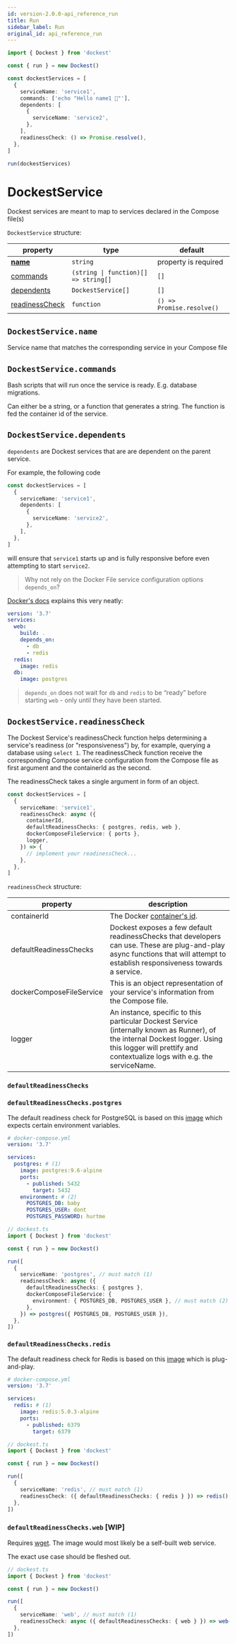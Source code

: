 ```yaml
---
id: version-2.0.0-api_reference_run
title: Run
sidebar_label: Run
original_id: api_reference_run
---
```


```ts
import { Dockest } from 'dockest'

const { run } = new Dockest()

const dockestServices = [
  {
    serviceName: 'service1',
    commands: ['echo "Hello name1 🌊"'],
    dependents: [
      {
        serviceName: 'service2',
      },
    ],
    readinessCheck: () => Promise.resolve(),
  },
]

run(dockestServices)
```

# DockestService

Dockest services are meant to map to services declared in the Compose file(s)

`DockestService` structure:

| property                                        | type                                               | default                   |
| ----------------------------------------------- | -------------------------------------------------- | ------------------------- |
| **[name](#dockestservicename)**                 | `string`                                           | property is required      |
| [commands](#dockestservicecommands)             | <code>(string &#124; function)[] => string[]<code> | `[]`                      |
| [dependents](#dockestservicedependents)         | `DockestService[]`                                 | `[]`                      |
| [readinessCheck](#dockestservicereadinesscheck) | `function`                                         | `() => Promise.resolve()` |

## `DockestService.name`

Service name that matches the corresponding service in your Compose file

## `DockestService.commands`

Bash scripts that will run once the service is ready. E.g. database migrations.

Can either be a string, or a function that generates a string. The function is fed the container id of the service.

## `DockestService.dependents`

`dependents` are Dockest services that are are dependent on the parent service.

For example, the following code

```ts
const dockestServices = [
  {
    serviceName: 'service1',
    dependents: [
      {
        serviceName: 'service2',
      },
    ],
  },
]
```

will ensure that `service1` starts up and is fully responsive before even attempting to start `service2`.

> Why not rely on the Docker File service configuration options `depends_on`?

[Docker's docs](https://docs.docker.com/compose/compose-file/#depends_on) explains this very neatly:

```yaml
version: '3.7'
services:
  web:
    build: .
    depends_on:
      - db
      - redis
  redis:
    image: redis
  db:
    image: postgres
```

> `depends_on` does not wait for `db` and `redis` to be “ready” before starting `web` - only until they have been started.

## `DockestService.readinessCheck`

The Dockest Service's readinessCheck function helps determining a service's readiness (or "responsiveness") by,
for example, querying a database using `select 1`. The readinessCheck function receive the corresponding Compose service
configuration from the Compose file as first argument and the containerId as the second.

The readinessCheck takes a single argument in form of an object.

```ts
const dockestServices = [
  {
    serviceName: 'service1',
    readinessCheck: async ({
      containerId,
      defaultReadinessChecks: { postgres, redis, web },
      dockerComposeFileService: { ports },
      logger,
    }) => {
      // implement your readinessCheck...
    },
  },
]
```

`readinessCheck` structure:

| property                 | description                                                                                                                                                                                              |
| ------------------------ | -------------------------------------------------------------------------------------------------------------------------------------------------------------------------------------------------------- |
| containerId              | The Docker [container's id](https://docs.docker.com/engine/reference/run/#container-identification).                                                                                                     |
| defaultReadinessChecks   | Dockest exposes a few default readinessChecks that developers can use. These are plug-and-play async functions that will attempt to establish responsiveness towards a service.                          |
| dockerComposeFileService | This is an object representation of your service's information from the Compose file.                                                                                                                    |
| logger                   | An instance, specific to this particular Dockest Service (internally known as Runner), of the internal Dockest logger. Using this logger will prettify and contextualize logs with e.g. the serviceName. |

### `defaultReadinessChecks`

### `defaultReadinessChecks.postgres`

The default readiness check for PostgreSQL is based on this [image](https://hub.docker.com/_/postgres) which expects certain environment variables.

```yaml
# docker-compose.yml
version: '3.7'

services:
  postgres: # (1)
    image: postgres:9.6-alpine
    ports:
      - published: 5432
        target: 5432
    environment: # (2)
      POSTGRES_DB: baby
      POSTGRES_USER: dont
      POSTGRES_PASSWORD: hurtme
```

```ts
// dockest.ts
import { Dockest } from 'dockest'

const { run } = new Dockest()

run([
  {
    serviceName: 'postgres', // must match (1)
    readinessCheck: async ({
      defaultReadinessChecks: { postgres },
      dockerComposeFileService: {
        environment: { POSTGRES_DB, POSTGRES_USER }, // must match (2)
      },
    }) => postgres({ POSTGRES_DB, POSTGRES_USER }),
  },
])
```

### `defaultReadinessChecks.redis`

The default readiness check for Redis is based on this [image](https://hub.docker.com/_/postgres) which is plug-and-play.

```yaml
# docker-compose.yml
version: '3.7'

services:
  redis: # (1)
    image: redis:5.0.3-alpine
    ports:
      - published: 6379
        target: 6379
```

```ts
// dockest.ts
import { Dockest } from 'dockest'

const { run } = new Dockest()

run([
  {
    serviceName: 'redis', // must match (1)
    readinessCheck: ({ defaultReadinessChecks: { redis } }) => redis(),
  },
])
```

### `defaultReadinessChecks.web` [WIP]

Requires [wget](https://www.gnu.org/software/wget/). The image would most likely be a self-built web service.

The exact use case should be fleshed out.

```ts
// dockest.ts
import { Dockest } from 'dockest'

const { run } = new Dockest()

run([
  {
    serviceName: 'web', // must match (1)
    readinessCheck: async ({ defaultReadinessChecks: { web } }) => web(),
  },
])
```
